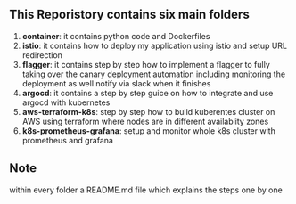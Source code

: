 ## This Reporistory contains six main folders 
1. **container**: it contains python code and Dockerfiles
2. **istio**: it contains how to deploy my application using istio and setup URL redirection
3. **flagger**: it contains step by step how to implement a flagger to fully taking over the canary deployment automation including monitoring the deployment as well notify via slack when it finishes 
4. **argocd**: it contains a step by step guice on how to integrate and use argocd with kubernetes  
5. **aws-terraform-k8s**: step by step how to build kuberentes cluster on AWS using terraform where nodes are in different availablity zones 
6. **k8s-prometheus-grafana**: setup and monitor whole k8s cluster with prometheus and grafana

## Note
within every folder a README.md file which explains the steps one by one